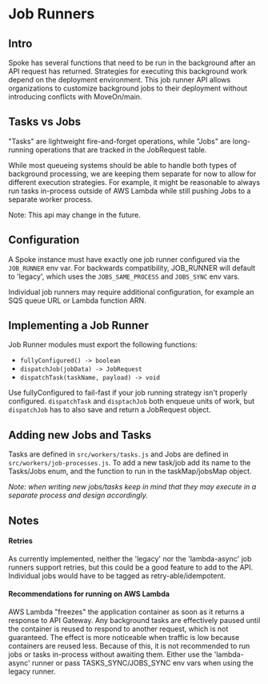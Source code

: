 # Job Runners

## Intro

Spoke has several functions that need to be run in the background after
an API request has returned. Strategies for executing this background
work depend on the deployment environment. This job runner API allows
organizations to customize background jobs to their deployment without
introducing conflicts with MoveOn/main.


## Tasks vs Jobs

"Tasks" are lightweight fire-and-forget operations, while "Jobs" are
long-running operations that are tracked in the JobRequest table.

While most queueing systems should be able to handle both types of background
processing, we are keeping them separate for now to allow for different execution
strategies. For example, it might be reasonable to always run tasks in-process
outside of AWS Lambda while still pushing Jobs to a separate worker process.

Note: This api may change in the future.

## Configuration

A Spoke instance must have exactly one job runner configured via the `JOB_RUNNER`
env var. For backwards compatibility, JOB_RUNNER will default to 'legacy', which
uses the `JOBS_SAME_PROCESS` and `JOBS_SYNC` env vars.

Individual job runners may require additional configuration, for example
an SQS queue URL or Lambda function ARN.

## Implementing a Job Runner

Job Runner modules must export the following functions:
  * `fullyConfigured() -> boolean`
  * `dispatchJob(jobData) -> JobRequest`
  * `dispatchTask(taskName, payload) -> void`

Use fullyConfigured to fail-fast if your job running strategy isn't properly configured.
`dispatchTask` and `disptachJob` both enqueue units of work, but `dispatchJob` has to also
save and return a JobRequest object.

## Adding new Jobs and Tasks

Tasks are defined in `src/workers/tasks.js` and Jobs are defined
in `src/workers/job-processes.js`. To add a new task/job add its
 name to the Tasks/Jobs enum, and the function to run in the
 taskMap/jobsMap object.

_Note: when writing new jobs/tasks keep in mind that they
may execute in a separate process and design accordingly._

## Notes

#### Retries

As currently implemented, neither the 'legacy' nor the 'lambda-async' job runners
support retries, but this could be a good feature to add to the API. Individual jobs
would have to be tagged as retry-able/idempotent.

#### Recommendations for running on AWS Lambda

AWS Lambda "freezes" the application container as soon as it returns a response
to API Gateway. Any background tasks are effectively paused until the container is
reused to respond to another request, which is not guaranteed. The effect is more
noticeable when traffic is low because containers are reused less.
Because of this, it is not recommended to run jobs or tasks in-process without awaiting them.
Either use the 'lambda-async' runner or pass TASKS_SYNC/JOBS_SYNC env vars when using
the legacy runner.
